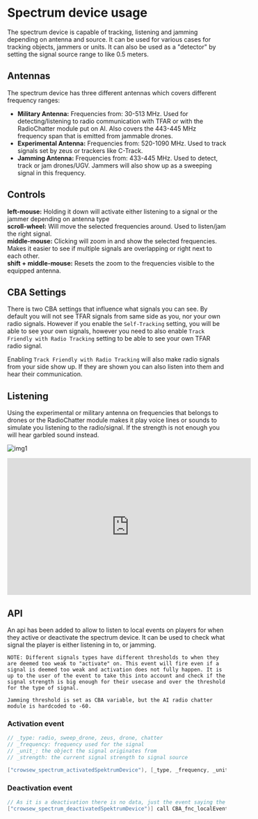 # Spectrum device usage
The spectrum device is capable of tracking, listening and jamming depending on antenna and source. It can be used for various cases for tracking objects, jammers or units. It can also be used as a "detector" by setting the signal source range to like 0.5 meters.

## Antennas
The spectrum device has three different antennas which covers different frequency ranges:  
* **Military Antenna:** Frequencies from: 30-513 MHz. Used for detecting/listening to radio communication with TFAR or with the RadioChatter module put on AI. Also covers the 443-445 MHz frequency span that is emitted from jammable drones.
* **Experimental Antenna:** Frequencies from: 520-1090 MHz. Used to track signals set by zeus or trackers like C-Track.  
* **Jamming Antenna:** Frequencies from: 433-445 MHz. Used to detect, track or jam drones/UGV. Jammers will also show up as a sweeping signal in this frequency. 

## Controls
**left-mouse:** Holding it down will activate either listening to a signal or the jammer depending on antenna type  
**scroll-wheel:** Will move the selected frequencies around. Used to listen/jam the right signal.   
**middle-mouse:** Clicking will zoom in and show the selected frequencies. Makes it easier to see if multiple signals are overlapping or right next to each other.   
**shift + middle-mouse:** Resets the zoom to the frequencies visible to the equipped antenna. 

## CBA Settings
There is two CBA settings that influence what signals you can see. By default you will not see TFAR signals from same side as you, nor your own radio signals. However if you enable the ``Self-Tracking`` setting, you will be able to see your own signals, however you need to also enable ``Track Friendly with Radio Tracking`` setting to be able to see your own TFAR radio signal. 

Enabling ``Track Friendly with Radio Tracking`` will also make radio signals from your side show up. If they are shown you can also listen into them and hear their communication. 

## Listening
Using the experimental or military antenna on frequencies that belongs to drones or the RadioChatter module makes it play voice lines or sounds to simulate you listening to the radio/signal. If the strength is not enough you will hear garbled sound instead. 

![img1](https://user-images.githubusercontent.com/7889925/134808185-765b827f-780d-435e-a16e-6094ebca9990.jpg)

<iframe width="560" height="315" src="https://www.youtube.com/embed/LZ4dyb8P7u8?si=oHuBcvXVnOw8Ob8V" title="YouTube video player" frameborder="0" allow="accelerometer; autoplay; clipboard-write; encrypted-media; gyroscope; picture-in-picture; web-share" allowfullscreen></iframe>

## API
An api has been added to allow to listen to local events on players for when they active or deactivate the spectrum device. It can be used to check what signal the player is either listening in to, or jamming. 

```admonish warning
NOTE: Different signals types have different thresholds to when they are deemed too weak to "activate" on. This event will fire even if a signal is deemed too weak and activation does not fully happen. It is up to the user of the event to take this into account and check if the signal strength is big enough for their usecase and over the threshold for the type of signal. 

Jamming threshold is set as CBA variable, but the AI radio chatter module is hardcoded to -60.
``` 

### Activation event
```cpp
// _type: radio, sweep_drone, zeus, drone, chatter
// _frequency: frequency used for the signal
// _unit_: the object the signal originates from
// _strength: the current signal strength to signal source 

["crowsew_spectrum_activatedSpektrumDevice"), [_type, _frequency, _unit_, _strength]] call CBA_fnc_localEvent;
```

### Deactivation event
```cpp
// As it is a deactivation there is no data, just the event saying the the player is no longer activating the device. 
["crowsew_spectrum_deactivatedSpektrumDevice")] call CBA_fnc_localEvent;
```